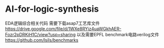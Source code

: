 # AI-for-logic-synthesis
EDA逻辑综合相关代码  需要下载asap7工艺库文件 https://drive.google.com/file/d/1WXe8RYjz4uaWGkhAER-Fozr2pDRKiH1C/view?usp=sharing  以及需要EPFL benchmark电路verilog文件 https://github.com/lsils/benchmarks
